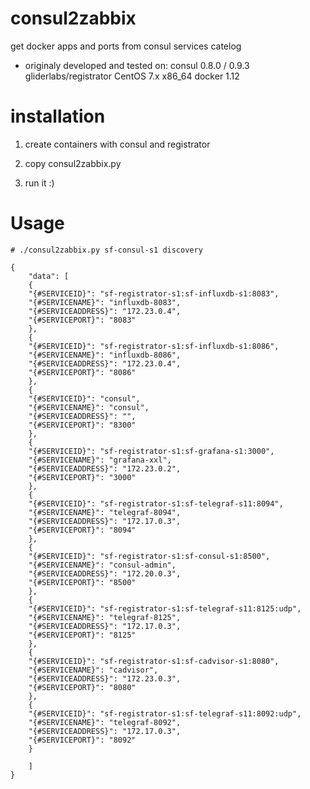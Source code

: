 # consul2zabbix
get docker apps and ports from consul services catelog

- originaly developed and tested on:
 consul 0.8.0 / 0.9.3
 gliderlabs/registrator
 CentOS 7.x x86_64
 docker 1.12

# installation

1. create containers with consul and registrator

2. copy consul2zabbix.py

3. run it :)

# Usage

```
# ./consul2zabbix.py sf-consul-s1 discovery
```

```
{
    "data": [
    {
	"{#SERVICEID}": "sf-registrator-s1:sf-influxdb-s1:8083",
	"{#SERVICENAME}": "influxdb-8083",
	"{#SERVICEADDRESS}": "172.23.0.4",
	"{#SERVICEPORT}": "8083"
    },
    {
	"{#SERVICEID}": "sf-registrator-s1:sf-influxdb-s1:8086",
	"{#SERVICENAME}": "influxdb-8086",
	"{#SERVICEADDRESS}": "172.23.0.4",
	"{#SERVICEPORT}": "8086"
    },
    {
	"{#SERVICEID}": "consul",
	"{#SERVICENAME}": "consul",
	"{#SERVICEADDRESS}": "",
	"{#SERVICEPORT}": "8300"
    },
    {
	"{#SERVICEID}": "sf-registrator-s1:sf-grafana-s1:3000",
	"{#SERVICENAME}": "grafana-xxl",
	"{#SERVICEADDRESS}": "172.23.0.2",
	"{#SERVICEPORT}": "3000"
    },
    {
	"{#SERVICEID}": "sf-registrator-s1:sf-telegraf-s11:8094",
	"{#SERVICENAME}": "telegraf-8094",
	"{#SERVICEADDRESS}": "172.17.0.3",
	"{#SERVICEPORT}": "8094"
    },
    {
	"{#SERVICEID}": "sf-registrator-s1:sf-consul-s1:8500",
	"{#SERVICENAME}": "consul-admin",
	"{#SERVICEADDRESS}": "172.20.0.3",
	"{#SERVICEPORT}": "8500"
    },
    {
	"{#SERVICEID}": "sf-registrator-s1:sf-telegraf-s11:8125:udp",
	"{#SERVICENAME}": "telegraf-8125",
	"{#SERVICEADDRESS}": "172.17.0.3",
	"{#SERVICEPORT}": "8125"
    },
    {
	"{#SERVICEID}": "sf-registrator-s1:sf-cadvisor-s1:8080",
	"{#SERVICENAME}": "cadvisor",
	"{#SERVICEADDRESS}": "172.23.0.3",
	"{#SERVICEPORT}": "8080"
    },
    {
	"{#SERVICEID}": "sf-registrator-s1:sf-telegraf-s11:8092:udp",
	"{#SERVICENAME}": "telegraf-8092",
	"{#SERVICEADDRESS}": "172.17.0.3",
	"{#SERVICEPORT}": "8092"
    }

    ]
}
```

